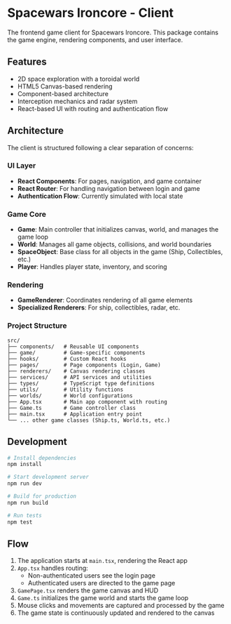# Spacewars Ironcore - Client

The frontend game client for Spacewars Ironcore. This package contains the game engine, rendering components, and user interface.

## Features

- 2D space exploration with a toroidal world
- HTML5 Canvas-based rendering
- Component-based architecture
- Interception mechanics and radar system
- React-based UI with routing and authentication flow

## Architecture

The client is structured following a clear separation of concerns:

### UI Layer
- **React Components**: For pages, navigation, and game container
- **React Router**: For handling navigation between login and game
- **Authentication Flow**: Currently simulated with local state

### Game Core
- **Game**: Main controller that initializes canvas, world, and manages the game loop
- **World**: Manages all game objects, collisions, and world boundaries
- **SpaceObject**: Base class for all objects in the game (Ship, Collectibles, etc.)
- **Player**: Handles player state, inventory, and scoring

### Rendering
- **GameRenderer**: Coordinates rendering of all game elements
- **Specialized Renderers**: For ship, collectibles, radar, etc.

### Project Structure
```
src/
├── components/   # Reusable UI components
├── game/         # Game-specific components 
├── hooks/        # Custom React hooks
├── pages/        # Page components (Login, Game)
├── renderers/    # Canvas rendering classes
├── services/     # API services and utilities
├── types/        # TypeScript type definitions
├── utils/        # Utility functions
├── worlds/       # World configurations
├── App.tsx       # Main app component with routing
├── Game.ts       # Game controller class
├── main.tsx      # Application entry point
└── ... other game classes (Ship.ts, World.ts, etc.)
```

## Development

```bash
# Install dependencies
npm install

# Start development server
npm run dev

# Build for production
npm run build

# Run tests
npm test
```

## Flow
1. The application starts at `main.tsx`, rendering the React app
2. `App.tsx` handles routing:
   - Non-authenticated users see the login page
   - Authenticated users are directed to the game page
3. `GamePage.tsx` renders the game canvas and HUD
4. `Game.ts` initializes the game world and starts the game loop
5. Mouse clicks and movements are captured and processed by the game
6. The game state is continuously updated and rendered to the canvas
